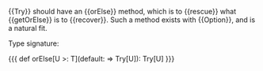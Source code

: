 {{Try}} should have an {{orElse}} method, which is to {{rescue}} what {{getOrElse}} is to {{recover}}. Such a method exists with {{Option}}, and is a natural fit.

Type signature:

{{{
def orElse[U >: T](default: ⇒ Try[U]): Try[U]
}}}

